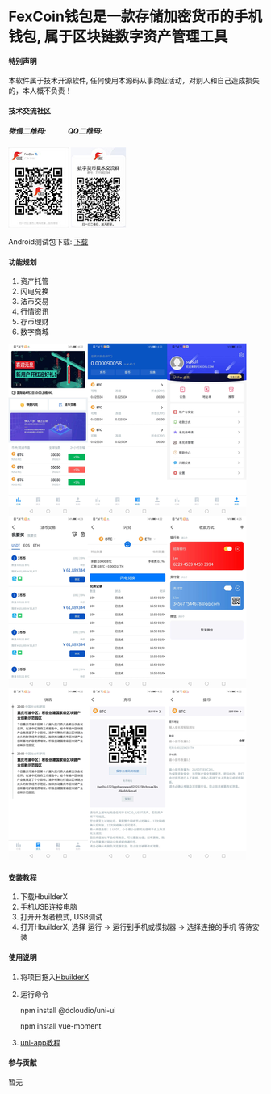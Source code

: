 # FexCoin钱包是一款存储加密货币的手机钱包, 属于区块链数字资产管理工具

#### 特别声明
本软件属于技术开源软件, 任何使用本源码从事商业活动，对别人和自己造成损失的，本人概不负责！

#### 技术交流社区

##### 微信二维码:&nbsp;&nbsp;&nbsp;&nbsp;&nbsp;&nbsp;&nbsp;&nbsp;&nbsp;&nbsp;&nbsp;&nbsp;&nbsp;QQ二维码:
![Image text](doc/wechat_qrcode.jpg) 
![Image text](doc/qq_qrcode.jpg) 


Android测试包下载: [下载](http://47.107.100.112/apk/fexcoin.apk)

#### 功能规划
1. 资产托管
2. 闪电兑换
3. 法币交易
4. 行情资讯
5. 存币理财
6. 数字商城

![Image text](doc/fexcoin.jpg) 


#### 安装教程

1. 下载HbuilderX
2. 手机USB连接电脑
3. 打开开发者模式, USB调试
4. 打开HbuilderX, 选择 运行 -> 运行到手机或模拟器 -> 选择连接的手机  等待安装

#### 使用说明

1. 将项目拖入[HbuilderX](http://www.dcloud.io/hbuilderx.html) 
2. 运行命令 

   npm install @dcloudio/uni-ui

   npm install vue-moment
3. [uni-app教程](https://uniapp.dcloud.io) 

#### 参与贡献

暂无

